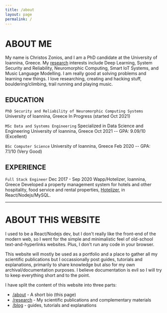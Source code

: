 ```yaml
---
title: /about
layout: page
permalink: /
---
```


# ABOUT ME

My name is Christos Zonios, and I am a PhD candidate at the University of Ioannina, Greece.
My [research](/research) interests include Deep Learning, System Security and Reliability, Neuromorphic Computing, Smart IoT Systems, and Music Language Modelling.
I am really good at solving problems and learning new things. I love researching, creating and hacking stuff, bouldering/climbing, trail running and playing music.

## EDUCATION

`PhD Security and Reliability of Neuromorphic Computing Systems`
University of Ioannina, Greece
In Progress (started Oct 2021)

`MSc Data and Systems Engineering`
Specialized in Data Science and Engineering
University of Ioannina, Greece
Oct 2021 -- GPA: 9.09/10 (Excellent)

`BSc Computer Science`
University of Ioannina, Greece
Feb 2020 -- GPA: 7.1/10 (Very Good)

## EXPERIENCE

`Full Stack Engineer`
Dec 2017 - Sep 2020
Wapp/Hotelizer, Ioannina, Greece
Developed a property management system for hotels and other hospitality, food service and rental properties, [Hotelizer](https://hotelizer.net), in React/Nodejs/MySQL.

---

# ABOUT THIS WEBSITE

I used to be a React/Nodejs dev, but I don't really like the front-end of the modern web, so I went for the simple and minimalistic feel of old-school text-and-hyperlinks websites. Plus, I don't run any code in your browser.

This website will mostly be used as a portfolio and a place to gather all my scientific publications but I occassionally post guides, tutorials and explanations, primarily to share knowledge but also for my own archival/documentation purposes.
I believe documentation is evil so I will try to keep everything short and to the point.

I have split the content of this website into three parts:
* [/about](/) - A short bio (this page)
* [/research](/research) - My scientific publications and complementary materials
* [/blog](/blog) - guides, tutorials and explanations

<!--
a given wire happens to be carrying \\(\lvert 0\rangle \\).
By that we mean that it's carrying the linear combination
$$\begin{psmallmatrix} 1 \\ 0 \end{psmallmatrix}$$
-->
